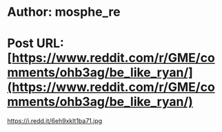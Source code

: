 # Author: mosphe_re
# Post URL: [https://www.reddit.com/r/GME/comments/ohb3ag/be_like_ryan/](https://www.reddit.com/r/GME/comments/ohb3ag/be_like_ryan/)


https://i.redd.it/6eh9xklt1ba71.jpg